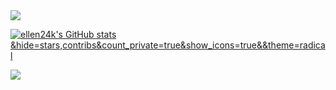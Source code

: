 
<img src="https://capsule-render.vercel.app/api?type=waving&color=BDBDC8&height=150&section=header" />

[![ellen24k's GitHub stats](https://github-readme-stats.vercel.app/api?username=ellen24k)&hide=stars,contribs&count_private=true&show_icons=true&&theme=radical](https://github.com/ellen24k/github-readme-stats)

<img src="https://capsule-render.vercel.app/api?type=waving&color=BDBDC8&height=150&section=footer" />
